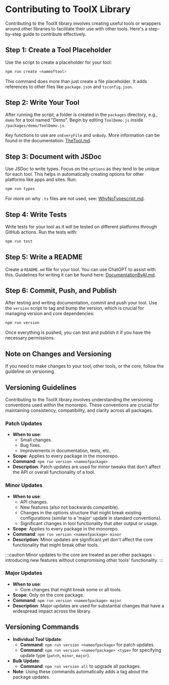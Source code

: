 # Contributing to ToolX Library

Contributing to the ToolX library involves creating useful tools or wrappers around other libraries to facilitate their use with other tools. Here's a step-by-step guide to contribute effectively.

## Step 1: Create a Tool Placeholder

Use the script to create a placeholder for your tool:

```bash
npm run create <nameoftool>
```

This command does more than just create a file placeholder. It adds references to other files like `package.json` and `tsconfig.json`.

## Step 2: Write Your Tool

After running the script, a folder is created in the `packages` directory, e.g., `demo` for a tool named "Demo". Begin by editing `ToolDemo.js` inside `/packages/demo/ToolDemo.js`.

Key functions to use are `onEveryFile` and `onBody`. More information can be found in the documentation: [TheTool.md](https://github.com/toolx-dev/toolx/blob/main/docs/TheTool.md).

## Step 3: Document with JSDoc

Use JSDoc to write types. Focus on the `options` as they tend to be unique for each tool. This helps in automatically creating options for other platforms like apps and sites. Run:

```bash
npm run types
```

For more on why `.ts` files are not used, see: [WhyNoTypescript.md](https://github.com/toolx-dev/toolx/blob/main/docs/WhyNoTypescript.md).

## Step 4: Write Tests

Write tests for your tool as it will be tested on different platforms through GitHub actions. Run the tests with:

```bash
npm run test
```

## Step 5: Write a README

Create a `README.md` file for your tool. You can use ChatGPT to assist with this. Guidelines for writing it can be found here: [DocumentationByAI.md](https://github.com/toolx-dev/toolx/blob/main/docs/DocumentationByAI.md).

## Step 6: Commit, Push, and Publish

After testing and writing documentation, commit and push your tool. Use the `version` script to tag and bump the version, which is crucial for managing version and core dependencies:

```bash
npm run version
```

Once everything is pushed, you can test and publish it if you have the necessary permissions.

## Note on Changes and Versioning

If you need to make changes to your tool, other tools, or the core, follow the guideline on versioning.

## Versioning Guidelines
Contributing to the ToolX library involves understanding the versioning conventions used within the monorepo. These conventions are crucial for maintaining consistency, compatibility, and clarity across all packages.


### Patch Updates

- **When to use**:
  - Small changes.
  - Bug fixes.
  - Improvements in documentation, tests, etc.
- **Scope**: Applies to every package in the monorepo.
- **Command**: `npm run version <nameofpackage>`
- **Description**: Patch updates are used for minor tweaks that don't affect the API or overall functionality of a tool.

### Minor Updates

- **When to use**: 
  - API changes.
  - New features (also not backwards compatible).
  - Changes in the options structure that might break existing configurations (similar to a 'major' update in standard conventions).
  - Significant changes in tool functionality that alter output or usage.
- **Scope**: Applies to every package in the monorepo.
- **Command**: `npm run version <nameofpackage> minor`
- **Description**: Minor updates are significant yet don't affect the core functionality that might break other tools.

:::caution
Minor updates to the core are treated as per other packages - introducing new features without compromising other tools' functionality.
:::

### Major Updates

- **When to use**: 
  - Core changes that might break some or all tools.
- **Scope**: Only on the core package.
- **Command**: `npm run version <nameofpackage> major`
- **Description**: Major updates are used for substantial changes that have a widespread impact across the library.

## Versioning Commands

- **Individual Tool Update**: 
  - **Command**: `npm run version <nameofpackage>` for patch updates.
  - **Command**: `npm run version <nameofpackage> <type>` for specifying update type (`patch`, `minor`, `major`).
- **Bulk Update**: 
  - **Command**: `npm run version all` to upgrade all packages.
- **Note**: Using these commands automatically adds a tag about the package updates.
